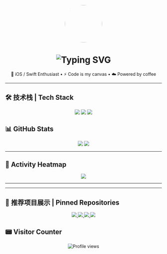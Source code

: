 <!-- Profile Header -->
<p align="center">
  <img src="https://avatars.githubusercontent.com/u/6256632?s=400&u=0674a58f47ce2fcdd50debbd3ef6c6a0a4bcd2eb&v=4" width="120" style="border-radius: 50%;" />
</p>

<h1 align="center">
  <img src="https://readme-typing-svg.demolab.com?font=Fira+Code&weight=500&size=24&duration=3000&pause=1000&center=true&vCenter=true&width=440&lines=Hi+there!+I'm+singleton-altman;Swift+iOS+Developer;Open+Source+Contributor" alt="Typing SVG" />
</h1>

<p align="center">
  🚀 iOS / Swift Enthusiast • ⚡️ Code is my canvas • ☁️ Powered by coffee
</p>

---

## 🛠 技术栈 | Tech Stack

<p align="center">
  <img src="https://img.shields.io/badge/Swift-F05138?style=for-the-badge&logo=swift&logoColor=white" />
  <img src="https://img.shields.io/badge/Flutter-02569B?style=for-the-badge&logo=flutter&logoColor=white" />
  <img src="https://img.shields.io/badge/Objective–C-2E2E2E?style=for-the-badge&logo=apple&logoColor=white" />
</p>


## 📊 GitHub Stats

<p align="center">
  <img src="https://github-readme-stats.vercel.app/api?username=singleton-altman&show_icons=true&theme=tokyonight&hide_title=true" />
  <img src="https://github-readme-stats.vercel.app/api/top-langs/?username=singleton-altman&layout=compact&theme=tokyonight" />
</p>

---

## 🌱 Activity Heatmap

<p align="center">
  <img src="https://github-readme-activity-graph.vercel.app/graph?username=singleton-altman&theme=github-compact" />
</p>

---

---

## 📌 推荐项目展示 | Pinned Repositories

<p align="center">
  <a href="https://github.com/singleton-altman/awesome-ios-app">
    <img src="https://github-readme-stats.vercel.app/api/pin/?username=singleton-altman&repo=media_saber_go&theme=tokyonight" />
  </a>
  <a href="https://github.com/singleton-altman/swift-network-layer">
    <img src="https://github-readme-stats.vercel.app/api/pin/?username=singleton-altman&repo=docker_copilot_app&theme=tokyonight" />
  </a>
  <a href="https://github.com/nicklockwood/SwiftFormat">
    <img src="https://github-readme-stats.vercel.app/api/pin/?username=nicklockwood&repo=SwiftFormat&theme=tokyonight" />
  </a>
  <a href="https://github.com/flutter/news_toolkit">
    <img src="https://github-readme-stats.vercel.app/api/pin/?username=flutter&repo=news_toolkit&theme=tokyonight" />
  </a>
</p>

## 📟 Visitor Counter

<p align="center">
  <img src="https://komarev.com/ghpvc/?username=singleton-altman&color=brightgreen" alt="Profile views" />
</p>
